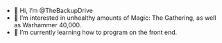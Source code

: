 - 👋 Hi, I’m @TheBackupDrive
- 👀 I’m interested in unhealthy amounts of Magic: The Gathering, as well as Warhammer 40,000.
- 🌱 I’m currently learning how to program on the front end.

<!---
TheBackupDrive/TheBackupDrive is a ✨ special ✨ repository because its `README.md` (this file) appears on your GitHub profile.
You can click the Preview link to take a look at your changes.
--->
